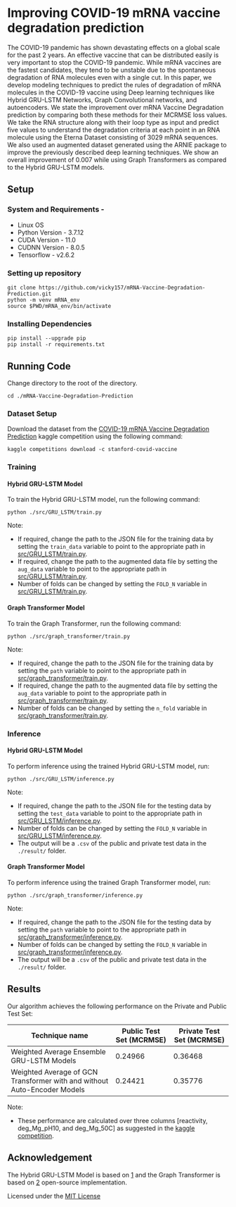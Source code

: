 # Improving COVID-19 mRNA vaccine degradation prediction


The COVID-19 pandemic has shown devastating effects on a global scale for the past 2 years. An effective vaccine that can be distributed easily is very important to stop the COVID-19 pandemic. While mRNA vaccines are the fastest candidates, they tend to be unstable due to the spontaneous degradation of RNA molecules even with a single cut. In this paper, we develop modeling techniques to predict the rules of degradation of mRNA molecules in the COVID-19 vaccine using Deep learning techniques like Hybrid GRU-LSTM Networks, Graph Convolutional networks, and autoencoders. We state the improvement over mRNA Vaccine Degradation prediction by comparing both these methods for their MCRMSE loss values. We take the RNA structure along with their loop type as input and predict five values to understand the degradation criteria at each point in an RNA molecule using the Eterna Dataset consisting of 3029 mRNA sequences. We also used an augmented dataset generated using the ARNIE package to improve the previously described deep learning techniques. We show an overall improvement of 0.007 while using Graph Transformers as compared to the Hybrid GRU-LSTM models.
## Setup
### System and Requirements - 

- Linux OS
- Python Version - 3.7.12
- CUDA Version - 11.0
- CUDNN Version - 8.0.5
- Tensorflow - v2.6.2
### Setting up repository

```shell
git clone https://github.com/vicky157/mRNA-Vaccine-Degradation-Prediction.git
python -m venv mRNA_env
source $PWD/mRNA_env/bin/activate
```

### Installing Dependencies

```shell
pip install --upgrade pip
pip install -r requirements.txt
```

## Running Code

Change directory to the root of the directory.

```shell
cd ./mRNA-Vaccine-Degradation-Prediction
```
### Dataset Setup
Download the dataset from the [COVID-19 mRNA Vaccine Degradation Prediction](https://www.kaggle.com/competitions/stanford-covid-vaccine/) kaggle competition using the following command:

```shell
kaggle competitions download -c stanford-covid-vaccine
```
### Training

#### Hybrid GRU-LSTM Model
To train the Hybrid GRU-LSTM model, run the following command:

```shell
python ./src/GRU_LSTM/train.py
```

Note:
- If required, change the path to the JSON file for the training data by setting the `train_data` variable to point to the appropriate path in [src/GRU_LSTM/train.py](https://github.com/vicky157/mRNA-Vaccine-Degradation-Prediction/blob/main/src/GRU_LSTM/train.py).
- If required, change the path to the augmented data file by setting the `aug_data` variable to point to the appropriate path in [src/GRU_LSTM/train.py](https://github.com/vicky157/mRNA-Vaccine-Degradation-Prediction/blob/main/src/GRU_LSTM/train.py).
- Number of folds can be changed by setting the `FOLD_N` variable in [src/GRU_LSTM/train.py](https://github.com/vicky157/mRNA-Vaccine-Degradation-Prediction/blob/main/src/GRU_LSTM/train.py).

#### Graph Transformer Model
To train the Graph Transformer, run the following command:

```shell
python ./src/graph_transformer/train.py
```

Note:
- If required, change the path to the JSON file for the training data by setting the `path` variable to point to the appropriate path in [src/graph_transformer/train.py](https://github.com/vicky157/mRNA-Vaccine-Degradation-Prediction/blob/main/src/graph_transformer/train.py).
- If required, change the path to the augmented data file by setting the `aug_data` variable to point to the appropriate path in [src/graph_transformer/train.py](https://github.com/vicky157/mRNA-Vaccine-Degradation-Prediction/blob/main/src/graph_transformer/train.py).
- Number of folds can be changed by setting the `n_fold` variable in [src/graph_transformer/train.py](https://github.com/vicky157/mRNA-Vaccine-Degradation-Prediction/blob/main/src/graph_transformer/train.py).


### Inference
#### Hybrid GRU-LSTM Model
To perform inference using the trained Hybrid GRU-LSTM model, run:

```shell
python ./src/GRU_LSTM/inference.py
```

Note:
- If required, change the path to the JSON file for the testing data by setting the `test_data` variable to point to the appropriate path in [src/GRU_LSTM/inference.py](https://github.com/vicky157/mRNA-Vaccine-Degradation-Prediction/blob/main/src/GRU_LSTM/inference.py).
- Number of folds can be changed by setting the `FOLD_N` variable in [src/GRU_LSTM/inference.py](https://github.com/vicky157/mRNA-Vaccine-Degradation-Prediction/blob/main/src/GRU_LSTM/inference.py).
- The output will be a `.csv` of the public and private test data in the `./result/` folder.

#### Graph Transformer Model
To perform inference using the trained Graph Transformer model, run:

```shell
python ./src/graph_transformer/inference.py
```

Note:

- If required, change the path to the JSON file for the testing data by setting the `path` variable to point to the appropriate path in [src/graph_transformer/inference.py](https://github.com/vicky157/mRNA-Vaccine-Degradation-Prediction/blob/main/src/graph_transformer/inference.py).
- Number of folds can be changed by setting the `FOLD_N` variable in [src/graph_transformer/inference.py](https://github.com/vicky157/mRNA-Vaccine-Degradation-Prediction/blob/main/src/graph_transformer/inference.py).
- The output will be a `.csv` of the public and private test data in the `./result/` folder.
## Results
Our algorithm achieves the following performance on the Private and Public Test Set:

| Technique name                                                           | Public Test Set (MCRMSE) | Private Test Set (MCRMSE) |
| ------------------------------------------------------------------------ | ------------------------ | ------------------------- |
| Weighted Average Ensemble GRU-LSTM Models                                | 0.24966                  | 0.36468                   |
| Weighted Average of GCN Transformer with and without Auto-Encoder Models | 0.24421                  | 0.35776                   |

Note:
- These performance are calculated over three columns [reactivity, deg_Mg_pH10, and deg_Mg_50C] as suggested in the [kaggle competition](https://www.kaggle.com/competitions/stanford-covid-vaccine/overview/evaluation).

## Acknowledgement

The Hybrid GRU-LSTM Model is based on [1](https://www.ncbi.nlm.nih.gov/pmc/articles/PMC8237341/#supplemental-informationtitle) and the Graph Transformer is based on [2](https://www.kaggle.com/code/mrkmakr/covid-ae-pretrain-gnn-attn-cnn/) open-source implementation.

Licensed under the [MIT License](https://github.com/vicky157/mRNA-Vaccine-Degradation-Prediction/blob/main/LICENSE.md)

